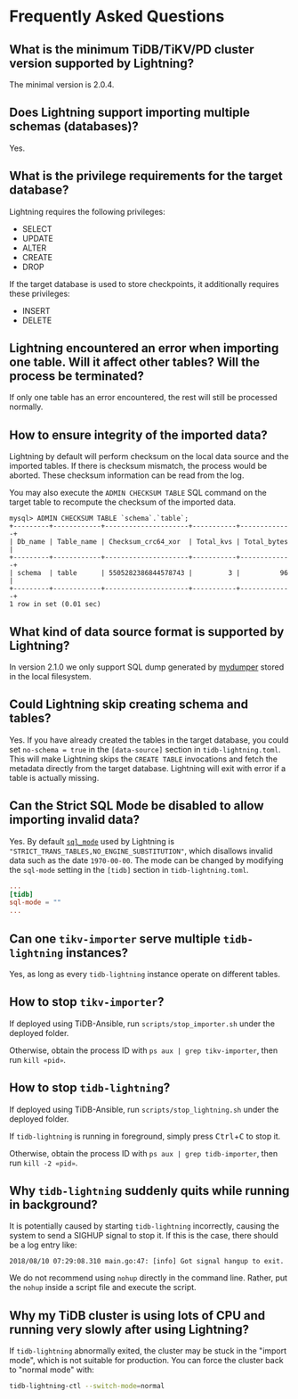 Frequently Asked Questions
==========================

What is the minimum TiDB/TiKV/PD cluster version supported by Lightning?
------------------------------------------------------------------------

The minimal version is 2.0.4.

Does Lightning support importing multiple schemas (databases)?
--------------------------------------------------------------

Yes.

What is the privilege requirements for the target database?
-----------------------------------------------------------

Lightning requires the following privileges:

* SELECT
* UPDATE
* ALTER
* CREATE
* DROP

If the target database is used to store checkpoints, it additionally requires these privileges:

* INSERT
* DELETE

Lightning encountered an error when importing one table. Will it affect other tables? Will the process be terminated?
---------------------------------------------------------------------------------------------------------------------

If only one table has an error encountered, the rest will still be processed normally.

How to ensure integrity of the imported data?
---------------------------------------------

Lightning by default will perform checksum on the local data source and the imported tables. If
there is checksum mismatch, the process would be aborted. These checksum information can be read
from the log.

You may also execute the `ADMIN CHECKSUM TABLE` SQL command on the target table to recompute the
checksum of the imported data.

```text
mysql> ADMIN CHECKSUM TABLE `schema`.`table`;
+---------+------------+---------------------+-----------+-------------+
| Db_name | Table_name | Checksum_crc64_xor  | Total_kvs | Total_bytes |
+---------+------------+---------------------+-----------+-------------+
| schema  | table      | 5505282386844578743 |         3 |          96 |
+---------+------------+---------------------+-----------+-------------+
1 row in set (0.01 sec)
```

What kind of data source format is supported by Lightning?
----------------------------------------------------------

In version 2.1.0 we only support SQL dump generated by
[mydumper](https://github.com/pingcap/mydumper) stored in the local filesystem.

Could Lightning skip creating schema and tables?
------------------------------------------------

Yes. If you have already created the tables in the target database, you could set `no-schema = true`
in the `[data-source]` section in `tidb-lightning.toml`. This will make Lightning skips the
`CREATE TABLE` invocations and fetch the metadata directly from the target database. Lightning will
exit with error if a table is actually missing.

Can the Strict SQL Mode be disabled to allow importing invalid data?
--------------------------------------------------------------------

Yes. By default [`sql_mode`] used by Lightning is `"STRICT_TRANS_TABLES,NO_ENGINE_SUBSTITUTION"`,
which disallows invalid data such as the date `1970-00-00`. The mode can be changed by modifying the
`sql-mode` setting in the `[tidb]` section in `tidb-lightning.toml`.

```toml
...
[tidb]
sql-mode = ""
...
```

[`sql_mode`]: https://dev.mysql.com/doc/refman/5.7/en/sql-mode.html

Can one `tikv-importer` serve multiple `tidb-lightning` instances?
------------------------------------------------------------------

Yes, as long as every `tidb-lightning` instance operate on different tables.

How to stop `tikv-importer`?
----------------------------

If deployed using TiDB-Ansible, run `scripts/stop_importer.sh` under the deployed folder.

Otherwise, obtain the process ID with `ps aux | grep tikv-importer`, then run `kill «pid»`.

How to stop `tidb-lightning`?
-----------------------------

If deployed using TiDB-Ansible, run `scripts/stop_lightning.sh` under the deployed folder.

If `tidb-lightning` is running in foreground, simply press <kbd>Ctrl</kbd>+<kbd>C</kbd> to stop it.

Otherwise, obtain the process ID with `ps aux | grep tidb-importer`, then run `kill -2 «pid»`.

Why `tidb-lightning` suddenly quits while running in background?
----------------------------------------------------------------

It is potentially caused by starting `tidb-lightning` incorrectly, causing the system to send a
SIGHUP signal to stop it. If this is the case, there should be a log entry like:

```
2018/08/10 07:29:08.310 main.go:47: [info] Got signal hangup to exit.
```

We do not recommend using `nohup` directly in the command line. Rather, put the `nohup` inside a
script file and execute the script.

Why my TiDB cluster is using lots of CPU and running very slowly after using Lightning?
---------------------------------------------------------------------------------------

If `tidb-lightning` abnormally exited, the cluster may be stuck in the "import mode", which is not
suitable for production. You can force the cluster back to "normal mode" with:

```sh
tidb-lightning-ctl --switch-mode=normal
```
